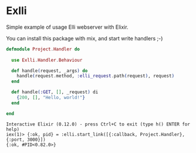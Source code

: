 # Exlli

Simple example of usage Elli webserver with Elixir.

You can install this package with mix, and start write handlers ;-)

```elixir
defmodule Project.Handler do
  
  use Exlli.Handler.Behaviour

  def handle(request, _args) do
    handle(request.method, :elli_request.path(request), request)
  end

  def handle(:GET, [], _request) di
    {200, [], "Hello, world!"}
  end

end
```

```
Interactive Elixir (0.12.0) - press Ctrl+C to exit (type h() ENTER for help)
iex(1)> {:ok, pid} = :elli.start_link([{:callback, Project.Handler}, {:port, 3000}])
{:ok, #PID<0.82.0>}
```